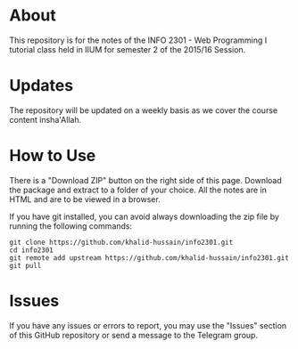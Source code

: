 # About
This repository is for the notes of the INFO 2301 - Web Programming I  tutorial class held in IIUM for semester 2 of the 2015/16 Session.

# Updates
The repository will be updated on a weekly basis as we cover the course content insha'Allah.

# How to Use
There is a "Download ZIP" button on the right side of this page. Download the package and extract to a folder of your choice. All the notes are in HTML and are to be viewed in a browser.

If you have git installed, you can avoid always downloading the zip file by running the following commands:
```
git clone https://github.com/khalid-hussain/info2301.git
cd info2301
git remote add upstream https://github.com/khalid-hussain/info2301.git
git pull
```

# Issues
If you have any issues or errors to report, you may use the "Issues" section of this GitHub repository or send a message to the Telegram group.
